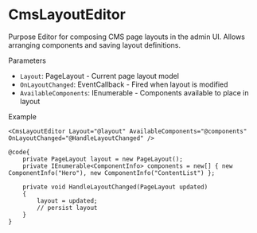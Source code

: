 # CmsLayoutEditor

Purpose
Editor for composing CMS page layouts in the admin UI. Allows arranging components and saving layout definitions.

Parameters
- `Layout`: PageLayout - Current page layout model
- `OnLayoutChanged`: EventCallback<PageLayout> - Fired when layout is modified
- `AvailableComponents`: IEnumerable<ComponentInfo> - Components available to place in layout

Example

```razor
<CmsLayoutEditor Layout="@layout" AvailableComponents="@components" OnLayoutChanged="@HandleLayoutChanged" />

@code{
    private PageLayout layout = new PageLayout();
    private IEnumerable<ComponentInfo> components = new[] { new ComponentInfo("Hero"), new ComponentInfo("ContentList") };

    private void HandleLayoutChanged(PageLayout updated)
    {
        layout = updated;
        // persist layout
    }
}
```
